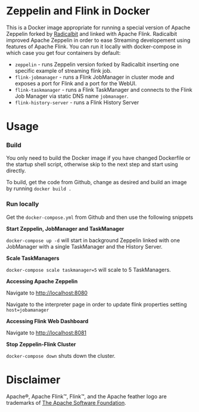 Zeppelin and Flink in Docker
===============

This is a Docker image appropriate for running a special version of Apache Zeppelin forked by [Radicalbit](https://github.com/radicalbit/) and linked with Apache Flink. Radicalbit improved Apache Zeppelin in order to ease Streaming developement using features of Apache Flink.
You can run it locally with docker-compose in which case you get four containers by default:
* `zeppelin` - runs Zeppelin version forked by Radicalbit inserting one specific example of streaming flink job.
* `flink-jobmanager` - runs a Flink JobManager in cluster mode and exposes a port for Flink and a port for the WebUI.
* `flink-taskmanager` - runs a Flink TaskManager and connects to the Flink Job Manager via static DNS name `jobmanager`.
* `flink-history-server` - runs a Flink History Server

Usage
=====

### Build

You only need to build the Docker image if you have changed Dockerfile or the startup shell script, otherwise skip to the next step and start using directly.

To build, get the code from Github, change as desired and build an image by running `docker build .`

### Run locally

Get the `docker-compose.yml` from Github and then use the following snippets

**Start Zeppelin, JobManager and TaskManager**

`docker-compose up -d` will start in background Zeppelin linked with one JobManager with a single TaskManager and the History Server.

**Scale TaskManagers**

`docker-compose scale taskmanager=5` will scale to 5 TaskManagers.

**Accessing Apache Zeppelin**

Navigate to [http://localhost:8080](http://localhost:8080)

Navigate to the interpreter page in order to update flink properties setting `host=jobamanager`

**Accessing Flink Web Dashboard**

Navigate to [http://localhost:8081](http://localhost:8081)

**Stop Zeppelin-Flink Cluster**

`docker-compose down` shuts down the cluster.

Disclaimer
==========

Apache®, Apache Flink™, Flink™, and the Apache feather logo are trademarks of [The Apache Software Foundation](http://apache.org).